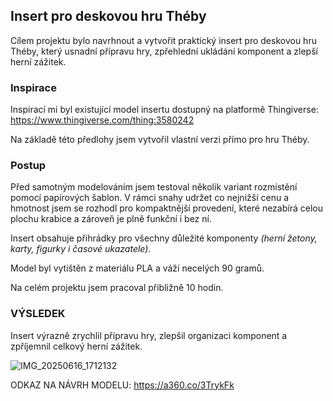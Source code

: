 ## Insert pro deskovou hru Théby

Cílem projektu bylo navrhnout a vytvořit praktický insert pro deskovou hru Théby, který usnadní přípravu hry, zpřehlední ukládání komponent a zlepší herní zážitek.

### Inspirace
Inspirací mi byl existující model insertu dostupný na platformě Thingiverse:
https://www.thingiverse.com/thing:3580242

Na základě této předlohy jsem vytvořil vlastní verzi přímo pro hru Théby.

### Postup
Před samotným modelováním jsem testoval několik variant rozmístění pomocí papírových šablon.
V rámci snahy udržet co nejnižší cenu a hmotnost jsem se rozhodl pro kompaktnější provedení, které nezabírá celou plochu krabice a zároveň je plně funkční i bez ní.

Insert obsahuje přihrádky pro všechny důležité komponenty *(herní žetony, karty, figurky i časové ukazatele)*.

Model byl vytištěn z materiálu PLA a váží necelých 90 gramů.

Na celém projektu jsem pracoval přibližně 10 hodin.

### VÝSLEDEK
Insert výrazně zrychlil přípravu hry, zlepšil organizaci komponent a zpříjemnil celkový herní zážitek.

![IMG_20250616_1712132](https://github.com/user-attachments/assets/c5d793eb-ef15-4b5e-afde-6e20bddcbc07)

ODKAZ NA NÁVRH MODELU:
https://a360.co/3TrykFk
